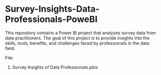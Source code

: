 # Survey-Insights-Data-Professionals-PoweBI

This repository contains a Power BI project that analyzes survey data from data practitioners. The goal of this project is to provide insights into the skills, tools, benefits, and challenges faced by professionals in the data field.

File:
1. Survey Insights of Data Professionals.pbix
